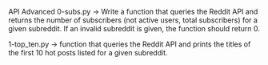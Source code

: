 API Advanced
0-subs.py -> Write a function that queries the Reddit API and returns the number of subscribers (not active users, total subscribers) for a given subreddit. If an invalid subreddit is given, the function should return 0.

1-top_ten.py -> function that queries the Reddit API and prints the titles of the first 10 hot posts listed for a given subreddit.
